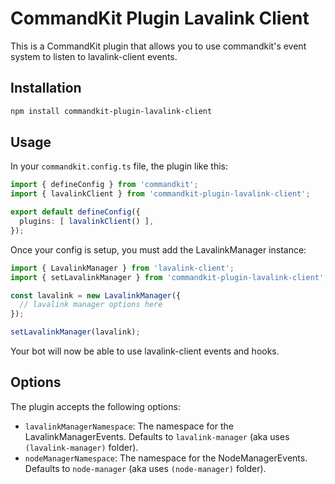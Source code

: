 # CommandKit Plugin Lavalink Client

This is a CommandKit plugin that allows you to use commandkit's event system to listen to lavalink-client events.

## Installation

```bash
npm install commandkit-plugin-lavalink-client
```

## Usage

In your `commandkit.config.ts` file, the plugin like this:

```ts
import { defineConfig } from 'commandkit';
import { lavalinkClient } from 'commandkit-plugin-lavalink-client';

export default defineConfig({
  plugins: [ lavalinkClient() ],
});
```

Once your config is setup, you must add the LavalinkManager instance:

```ts
import { LavalinkManager } from 'lavalink-client';
import { setLavalinkManager } from 'commandkit-plugin-lavalink-client';

const lavalink = new LavalinkManager({
  // lavalink manager options here
});

setLavalinkManager(lavalink);
```

Your bot will now be able to use lavalink-client events and hooks.

## Options

The plugin accepts the following options:

- `lavalinkManagerNamespace`: The namespace for the LavalinkManagerEvents. Defaults to `lavalink-manager` (aka uses `(lavalink-manager)` folder).
- `nodeManagerNamespace`: The namespace for the NodeManagerEvents. Defaults to `node-manager` (aka uses `(node-manager)` folder).